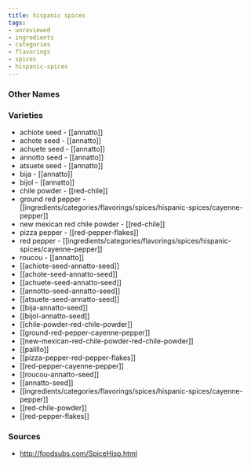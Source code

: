 ```yaml
---
title: hispanic spices
tags:
- unreviewed
- ingredients
- categories
- flavorings
- spices
- hispanic-spices
---
```



### Other Names


### Varieties

* achiote seed - [[annatto]]
* achote seed - [[annatto]]
* achuete seed - [[annatto]]
* annotto seed - [[annatto]]
* atsuete seed - [[annatto]]
* bija - [[annatto]]
* bijol - [[annatto]]
* chile powder - [[red-chile]]
* ground red pepper - [[ingredients/categories/flavorings/spices/hispanic-spices/cayenne-pepper]]
* new mexican red chile powder - [[red-chile]]
* pizza pepper - [[red-pepper-flakes]]
* red pepper - [[ingredients/categories/flavorings/spices/hispanic-spices/cayenne-pepper]]
* roucou - [[annatto]]
* [[achiote-seed-annatto-seed]]
* [[achote-seed-annatto-seed]]
* [[achuete-seed-annatto-seed]]
* [[annotto-seed-annatto-seed]]
* [[atsuete-seed-annatto-seed]]
* [[bija-annatto-seed]]
* [[bijol-annatto-seed]]
* [[chile-powder-red-chile-powder]]
* [[ground-red-pepper-cayenne-pepper]]
* [[new-mexican-red-chile-powder-red-chile-powder]]
* [[palillo]]
* [[pizza-pepper-red-pepper-flakes]]
* [[red-pepper-cayenne-pepper]]
* [[roucou-annatto-seed]]
* [[annatto-seed]]
* [[ingredients/categories/flavorings/spices/hispanic-spices/cayenne-pepper]]
* [[red-chile-powder]]
* [[red-pepper-flakes]]

### Sources
* http://foodsubs.com/SpiceHisp.html

